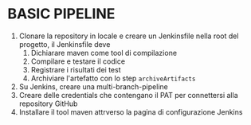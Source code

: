 # BASIC PIPELINE

1. Clonare la repository in locale e creare un Jenkinsfile nella root del progetto, il Jenkinsfile deve
   1. Dichiarare maven come tool di compilazione
   2. Compilare e testare il codice
   3. Registrare i risultati dei test
   4. Archiviare l'artefatto con lo step `archiveArtifacts`
2. Su Jenkins, creare una multi-branch-pipeline
3. Creare delle credentials che contengano il PAT per connettersi alla repository GitHub
4. Installare il tool maven attrverso la pagina di configurazione Jenkins
